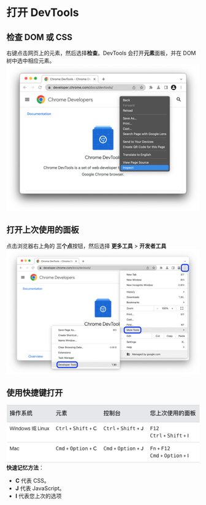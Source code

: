 # 打开 DevTools

## 检查 DOM 或 CSS

右键点击网页上的元素，然后选择**检查**。DevTools 会打开**元素**面板，并在 DOM 树中选中相应元素。
![](右键元素打开.png)

## 打开上次使用的面板

点击浏览器右上角的 **三个点**按钮，然后选择 **更多工具** > **开发者工具**
![](打开上次使用的面板.png)

## 使用快捷键打开

![](快捷键打开.png)
<br/>
**快速记忆方法**：

* **C** 代表 CSS。
* **J** 代表 JavaScript。
* **I** 代表您上次的选项

